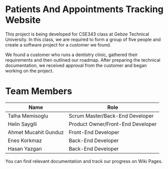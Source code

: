 # Patients And Appointments Tracking Website

This project is being developed for CSE343 class at Gebze Technical University. In this class, we are required to form a group of five people and create a software project for a customer we found. 

We found a customer who runs a dentistry clinic, gathered their requirements and then outlined our roadmap. After preparing the technical documentation, we received approval from the customer and began working on the project. 

# Team Members

 Name | Role
------------- | ------------- 
Talha Memisoglu | Scrum Master/Back-End Developer
Helin Saygili | Product Owner/Front-End Developer
Ahmet Mucahit Gunduz | Front-End Developer
Enes Korkmaz | Back-End Developer
Hasan Yazgan | Back-End Developer

You can find relevant documentation and track our progress on Wiki Pages.